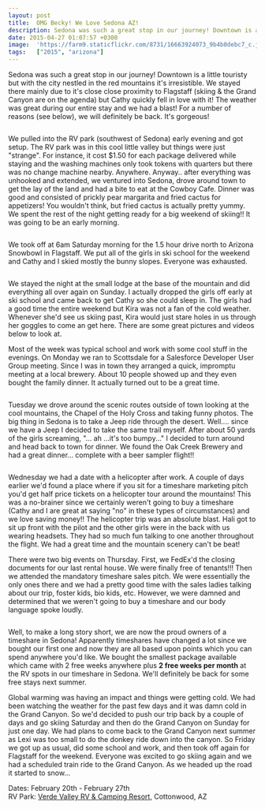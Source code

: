 ```yaml
---
layout: post
title:  OMG Becky! We Love Sedona AZ!
description: Sedona was such a great stop in our journey! Downtown is a little touristy ...
date: 2015-04-27 01:07:57 +0300
image:  'https://farm9.staticflickr.com/8731/16663924073_9b4b0debc7_c.jpg'
tags:   ["2015", "arizona"]
---
```

<p>Sedona was such a great stop in our journey! Downtown is a little touristy but with the city nestled in the red mountains it's irresistible. We stayed there mainly due to it's close close proximity to Flagstaff (skiing &amp; the Grand Canyon are on the agenda) but Cathy quickly fell in love with it! The weather was great during our entire stay and we had a blast! For a number of reasons (see below), we will definitely be back. It's gorgeous!</p>
<p><img src="https://farm9.staticflickr.com/8654/16039904724_0bfa41fed8_c.jpg" alt="" ></p>
<p>We pulled into the RV park (southwest of Sedona) early evening and got setup. The RV park was in this cool little valley but things were just &quot;strange&quot;. For instance, it cost $1.50 for each package delivered while staying and the washing machines only took tokens with quarters but there was no change machine nearby. Anywhere. Anyway.. after everything was unhooked and extended, we ventured into Sedona, drove around town to get the lay of the land and had a bite to eat at the Cowboy Cafe. Dinner was good and consisted of prickly pear margarita and fried cactus for appetizers! You wouldn't think, but fried cactus is actually pretty yummy. We spent the rest of the night getting ready for a big weekend of skiing!! It was going to be an early morning.</p>
<p><img src="https://farm9.staticflickr.com/8569/16617446882_1c044d47a3_c.jpg" alt="" ></p>
<p>We took off at 6am Saturday morning for the 1.5 hour drive north to Arizona Snowbowl in Flagstaff. We put all of the girls in ski school for the weekend and Cathy and I skied mostly the bunny slopes. Everyone was exhausted.</p>
<p><img src="https://farm9.staticflickr.com/8575/16431072230_be32a71bdc_z.jpg" alt="" ></p>
<p>We stayed the night at the small lodge at the base of the mountain and did everything all over again on Sunday. I actually dropped the girls off early at ski school and came back to get Cathy so she could sleep in. The girls had a good time the entire weekend but Kira was not a fan of the cold weather. Whenever she'd see us skiing past, Kira would just stare holes in us through her goggles to come an get here. There are some great pictures and videos below to look at.</p>
<p>Most of the week was typical school and work with some cool stuff in the evenings. On Monday we ran to Scottsdale for a Salesforce Developer User Group meeting. Since I was in town they arranged a quick, impromptu meeting at a local brewery. About 10 people showed up and they even bought the family dinner. It actually turned out to be a great time.</p>
<p><img src="https://farm9.staticflickr.com/8651/16455732177_5c75bd9384_b.jpg" alt="" ></p>
<p>Tuesday we drove around the scenic routes outside of town looking at the cool mountains, the Chapel of the Holy Cross and taking funny photos. The big thing in Sedona is to take a Jeep ride through the desert. Well.... since we have a Jeep I decided to take the same trail myself.  After about 50 yards of the girls screaming, &quot;... ah ...it's too bumpy...&quot; I decided to turn around and head back to town for dinner.  We found the Oak Creek Brewery and had a great dinner... complete with a beer sampler flight!!</p>
<p><img src="https://farm9.staticflickr.com/8683/16450851817_115a56daf5_c.jpg" alt="" ></p>
<p>Wednesday we had a date with a helicopter after work. A couple of days earlier we'd found a place where if you sit for a timeshare marketing pitch you'd get half price tickets on a helicopter tour around the mountains! This was a no-brainer since we certainly weren't going to buy a timeshare (Cathy and I are great at saying &quot;no&quot; in these types of circumstances) and we love saving money!! The helicopter trip was an absolute blast. Hali got to sit up front with the pilot and the other girls were in the back with us wearing headsets. They had so much fun talking to one another throughout the flight. We had a great time and the mountain scenery can't be beat!</p>
<p>There were two big events on Thursday. First, we FedEx'd the closing documents for our last rental house. We were finally free of tenants!!! Then we attended the mandatory timeshare sales pitch. We were essentially the only ones there and we had a pretty good time with the sales ladies talking about our trip, foster kids, bio kids, etc. However, we were damned and determined that we weren't going to buy a timeshare and our body language spoke loudly.</p>
<p><img src="https://farm9.staticflickr.com/8571/16656776301_819108719f_c.jpg" alt="" ></p>
<p>Well, to make a long story short, we are now the proud owners of a timeshare in Sedona! Apparently timeshares have changed a lot since we bought our first one and now they are all based upon points which you can spend anywhere you'd like. We bought the smallest package available which came with 2 free weeks anywhere plus <strong>2 free weeks per month</strong> at the RV spots in our timeshare in Sedona. We'll definitely be back for some free stays next summer.</p>
<p>Global warming was having an impact and things were getting cold. We had been watching the weather for the past few days and it was damn cold in the Grand Canyon. So we'd decided to push our trip back by a couple of days and go skiing Saturday and then do the Grand Canyon on Sunday for just one day. We had plans to come back to the Grand Canyon next summer as Lexi was too small to do the donkey ride down into the canyon. So Friday we got up as usual, did some school and work, and then took off again for Flagstaff for the weekend. Everyone was excited to go skiing again and we had a scheduled train ride to the Grand Canyon. As we headed up the road it started to snow...</p>
<p>Dates: February 20th - February 27th<br>
RV Park: <a href="http://www.rvonthego.com/arizona/verde-valley-rv-camping-resort/">Verde Valley RV &amp; Camping Resort</a>, Cottonwood, AZ</p>

